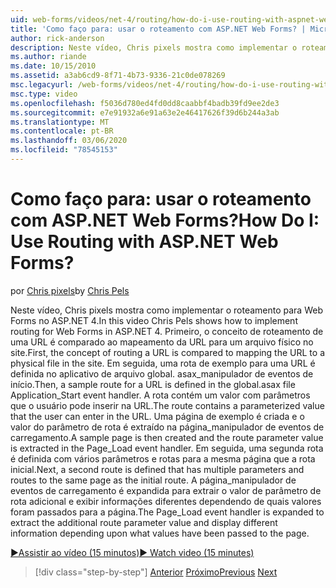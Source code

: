 ```yaml
---
uid: web-forms/videos/net-4/routing/how-do-i-use-routing-with-aspnet-web-forms
title: 'Como faço para: usar o roteamento com ASP.NET Web Forms? | Microsoft Docs'
author: rick-anderson
description: Neste vídeo, Chris pixels mostra como implementar o roteamento para Web Forms no ASP.NET 4. Primeiro, o conceito de roteamento de uma URL é comparado ao mapeamento da URL para um p...
ms.author: riande
ms.date: 10/15/2010
ms.assetid: a3ab6cd9-8f71-4b73-9336-21c0de078269
msc.legacyurl: /web-forms/videos/net-4/routing/how-do-i-use-routing-with-aspnet-web-forms
msc.type: video
ms.openlocfilehash: f5036d780ed4fd0dd8caabbf4badb39fd9ee2de3
ms.sourcegitcommit: e7e91932a6e91a63e2e46417626f39d6b244a3ab
ms.translationtype: MT
ms.contentlocale: pt-BR
ms.lasthandoff: 03/06/2020
ms.locfileid: "78545153"
---
```

# <a name="how-do-i-use-routing-with-aspnet-web-forms"></a><span data-ttu-id="66202-105">Como faço para: usar o roteamento com ASP.NET Web Forms?</span><span class="sxs-lookup"><span data-stu-id="66202-105">How Do I: Use Routing with ASP.NET Web Forms?</span></span>

<span data-ttu-id="66202-106">por [Chris pixels](https://twitter.com/chrispels)</span><span class="sxs-lookup"><span data-stu-id="66202-106">by [Chris Pels](https://twitter.com/chrispels)</span></span>

<span data-ttu-id="66202-107">Neste vídeo, Chris pixels mostra como implementar o roteamento para Web Forms no ASP.NET 4.</span><span class="sxs-lookup"><span data-stu-id="66202-107">In this video Chris Pels shows how to implement routing for Web Forms in ASP.NET 4.</span></span> <span data-ttu-id="66202-108">Primeiro, o conceito de roteamento de uma URL é comparado ao mapeamento da URL para um arquivo físico no site.</span><span class="sxs-lookup"><span data-stu-id="66202-108">First, the concept of routing a URL is compared to mapping the URL to a physical file in the site.</span></span> <span data-ttu-id="66202-109">Em seguida, uma rota de exemplo para uma URL é definida no aplicativo de arquivo global. asax\_manipulador de eventos de início.</span><span class="sxs-lookup"><span data-stu-id="66202-109">Then, a sample route for a URL is defined in the global.asax file Application\_Start event handler.</span></span> <span data-ttu-id="66202-110">A rota contém um valor com parâmetros que o usuário pode inserir na URL.</span><span class="sxs-lookup"><span data-stu-id="66202-110">The route contains a parameterized value that the user can enter in the URL.</span></span> <span data-ttu-id="66202-111">Uma página de exemplo é criada e o valor do parâmetro de rota é extraído na página\_manipulador de eventos de carregamento.</span><span class="sxs-lookup"><span data-stu-id="66202-111">A sample page is then created and the route parameter value is extracted in the Page\_Load event handler.</span></span> <span data-ttu-id="66202-112">Em seguida, uma segunda rota é definida com vários parâmetros e rotas para a mesma página que a rota inicial.</span><span class="sxs-lookup"><span data-stu-id="66202-112">Next, a second route is defined that has multiple parameters and routes to the same page as the initial route.</span></span> <span data-ttu-id="66202-113">A página\_manipulador de eventos de carregamento é expandida para extrair o valor de parâmetro de rota adicional e exibir informações diferentes dependendo de quais valores foram passados para a página.</span><span class="sxs-lookup"><span data-stu-id="66202-113">The Page\_Load event handler is expanded to extract the additional route parameter value and display different information depending upon what values have been passed to the page.</span></span>

[<span data-ttu-id="66202-114">&#9654;Assistir ao vídeo (15 minutos)</span><span class="sxs-lookup"><span data-stu-id="66202-114">&#9654; Watch video (15 minutes)</span></span>](https://channel9.msdn.com/Blogs/ASP-NET-Site-Videos/how-do-i-use-routing-with-aspnet-web-forms)

> [!div class="step-by-step"]
> <span data-ttu-id="66202-115">[Anterior](aspnet-4-quick-hit-outbound-webforms-routing.md)
> [Próximo](how-do-i-work-with-urls-in-aspnet-routing.md)</span><span class="sxs-lookup"><span data-stu-id="66202-115">[Previous](aspnet-4-quick-hit-outbound-webforms-routing.md)
[Next](how-do-i-work-with-urls-in-aspnet-routing.md)</span></span>
